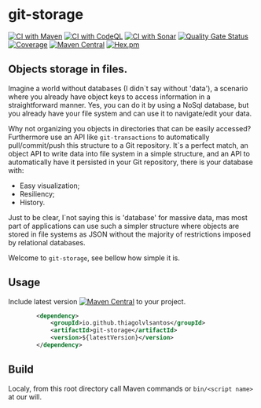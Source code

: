 # git-storage

[![CI with Maven](https://github.com/thiagolvlsantos/git-storage/actions/workflows/maven.yml/badge.svg)](https://github.com/thiagolvlsantos/git-storage/actions/workflows/maven.yml)
[![CI with CodeQL](https://github.com/thiagolvlsantos/git-storage/actions/workflows/codeql.yml/badge.svg)](https://github.com/thiagolvlsantos/git-storage/actions/workflows/codeql.yml)
[![CI with Sonar](https://github.com/thiagolvlsantos/git-storage/actions/workflows/sonar.yml/badge.svg)](https://github.com/thiagolvlsantos/git-storage/actions/workflows/sonar.yml)
[![Quality Gate Status](https://sonarcloud.io/api/project_badges/measure?project=thiagolvlsantos_git-storage&metric=alert_status)](https://sonarcloud.io/dashboard?id=thiagolvlsantos_git-storage)
[![Coverage](https://sonarcloud.io/api/project_badges/measure?project=thiagolvlsantos_git-storage&metric=coverage)](https://sonarcloud.io/dashboard?id=thiagolvlsantos_git-storage)
[![Maven Central](https://maven-badges.herokuapp.com/maven-central/io.github.thiagolvlsantos/git-storage/badge.svg)](https://repo1.maven.org/maven2/io/github/thiagolvlsantos/git-storage/)
[![Hex.pm](https://img.shields.io/hexpm/l/plug.svg)](http://www.apache.org/licenses/LICENSE-2.0)


## Objects storage in files.

Imagine a world without databases (I didn`t say without 'data'), a scenario where you already have object keys to access information in a straightforward manner. Yes, you can do it by using a NoSql database, but you already have your file system and can use it to navigate/edit your data. 

Why not organizing you objects in directories that can be easily accessed? Furthermore use an API like ``git-transactions`` to automatically pull/commit/push this structure to a Git repository. It`s a perfect match, an object API to write data into file system in a simple structure, and an API to automatically have it persisted in your Git repository, there is your database with:
- Easy visualization;
- Resiliency;
- History.

Just to be clear, I`not saying this is 'database' for massive data, mas most part of applications can use such a simpler structure where objects are stored in file systems as JSON without the majority of restrictions imposed by relational databases.

Welcome to ``git-storage``, see bellow how simple it is.

## Usage

Include latest version [![Maven Central](https://maven-badges.herokuapp.com/maven-central/io.github.thiagolvlsantos/git-storage/badge.svg)](https://repo1.maven.org/maven2/io/github/thiagolvlsantos/git-storage/) to your project.

```xml
		<dependency>
			<groupId>io.github.thiagolvlsantos</groupId>
			<artifactId>git-storage</artifactId>
			<version>${latestVersion}</version>
		</dependency>
```

## Build

Localy, from this root directory call Maven commands or `bin/<script name>` at our will.
